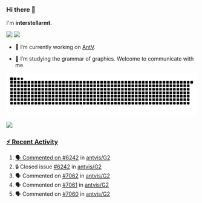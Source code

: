 ### Hi there 👋

I'm **interstellarmt**.

[![](https://img.shields.io/endpoint?url=https://awards.antv.vision/interstellarmt-g2-contributor.json)](https://github.com/antvis/g2)
[![](https://img.shields.io/endpoint?url=https://awards.antv.vision/interstellarmt-gpt-vis-contributor.json)](https://github.com/antvis/gpt-vis)

- 🔭 I’m currently working on [AntV](https://github.com/antvis).

- 📖 I’m studying the grammar of graphics. Welcome to communicate with me.

![](https://raw.githubusercontent.com/interstellarmt/interstellarmt/refs/heads/output/github-contribution-grid-snake.svg)
<div>
  <a href="https://github.com/interstellarmt">
  <img height="180em" src="https://github-readme-stats-eight-theta.vercel.app/api?username=interstellarmt&show_icons=true&include_all_commits=true&count_private=true&theme=tokyonight"/>
</div>
    
### :zap: Recent Activity

<!--START_SECTION:activity-->
1. 🗣 Commented on [#6242](https://github.com/antvis/G2/issues/6242#issuecomment-3149558082) in [antvis/G2](https://github.com/antvis/G2)
2. 🔒 Closed issue [#6242](https://github.com/antvis/G2/issues/6242) in [antvis/G2](https://github.com/antvis/G2)
3. 🗣 Commented on [#7062](https://github.com/antvis/G2/issues/7062#issuecomment-3146578579) in [antvis/G2](https://github.com/antvis/G2)
4. 🗣 Commented on [#7061](https://github.com/antvis/G2/issues/7061#issuecomment-3143629565) in [antvis/G2](https://github.com/antvis/G2)
5. 🗣 Commented on [#7060](https://github.com/antvis/G2/issues/7060#issuecomment-3143375172) in [antvis/G2](https://github.com/antvis/G2)
<!--END_SECTION:activity-->

